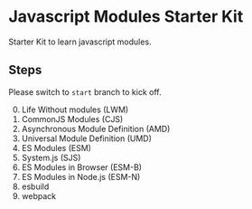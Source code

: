 # Javascript Modules Starter Kit

Starter Kit to learn javascript modules.

## Steps
Please switch to `start` branch to kick off.

0. Life Without modules (LWM)
0. CommonJS Modules (CJS)
0. Asynchronous Module Definition (AMD)
0. Universal Module Definition (UMD)
0. ES Modules (ESM)
0. System.js (SJS)
0. ES Modules in Browser (ESM-B)
0. ES Modules in Node.js (ESM-N)
0. esbuild
0. webpack